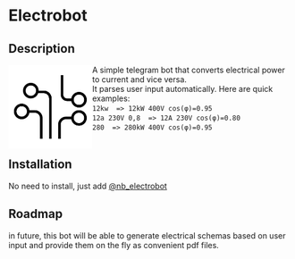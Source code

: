# Electrobot
## Description

<img align="left" width="150" height="150" src="images/logo.png">

A simple telegram bot that converts electrical power to current and vice versa.
<br>It parses user input automatically. Here are quick examples:
<br>```12kw  => 12kW 400V cos(φ)=0.95```
<br>```12a 230V 0,8  => 12A 230V cos(φ)=0.80```
<br>```280  => 280kW 400V cos(φ)=0.95```
<br>
<br>
## Installation

No need to install, just add [@nb_electrobot](https://t.me/nb_electrobot)

## Roadmap

in future, this bot will be able to generate electrical schemas based on user input and provide them on the fly as convenient pdf files.
